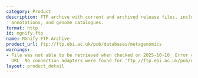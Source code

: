```yaml
---
category: Product
description: FTP archive with current and archived release files, including sequences,
  annotations, and genome catalogues.
format: http
id: mgnify.ftp
name: MGnify FTP Archive
product_url: ftp://ftp.ebi.ac.uk/pub/databases/metagenomics
warnings:
- File was not able to be retrieved when checked on 2025-10-10_ Error connecting to
  URL_ No connection adapters were found for 'ftp_//ftp.ebi.ac.uk/pub/databases/metagenomics'
layout: product_detail
---
```


